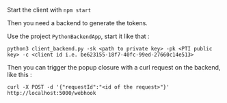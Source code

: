Start the client with `npm start`

Then you need a backend to generate the tokens.

Use the project `PythonBackendApp`, start it like that :
```
python3 client_backend.py -sk <path to private key> -pk <PTI public key> -c <client id i.e. be623155-18f7-40fc-99ed-27660c14e513>
```

Then you can trigger the popup closure with a curl request on the backend, like this : 
```
curl -X POST -d '{"requestId":"<id of the request>"}' http://localhost:5000/webhook
```
